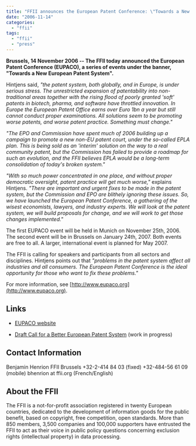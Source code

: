 ```yaml
---
title: "FFII announces the European Patent Conference: \"Towards a New European Patent System\""
date: "2006-11-14"
categories: 
  - "ffii"
tags: 
  - "ffii"
  - "press"
---
```


**Brussels, 14 November 2006 -- The FFII today announced the European Patent Conference (EUPACO), a series of events under the banner, "Towards a New European Patent System".**

Hintjens said, _"the patent system, both globally, and in Europe, is under serious stress. The unrestricted expansion of patentability into non-traditional areas together with the rising flood of poorly granted 'soft' patents in biotech, pharma, and software have throttled innovation. In Europe the European Patent Office earns over Euro 1bn a year but still cannot conduct proper examinations. All solutions seem to be promoting worse patents, and worse patent practice. Something must change."_

_"The EPO and Commission have spent much of 2006 building up a campaign to promote a new non-EU patent court, under the so-called EPLA plan. This is being sold as an 'interim' solution on the way to a real community patent, but the Commission has failed to provide a roadmap for such an evolution, and the FFII believes EPLA would be a long-term consolidation of today's broken system."_

_"With so much power concentrated in one place, and without proper democratic oversight, patent practice will get much worse,"_ explains Hintjens. _"There are important and urgent fixes to be made in the patent system, but the Commission and EPO are blithely ignoring these issues. So, we have launched the European Patent Conference, a gathering of the wisest economists, lawyers, and industry experts. We will look at the patent system, we will build proposals for change, and we will work to get those changes implemented."_

The first EUPACO event will be held in Munich on November 25th, 2006. The second event will be in Brussels on January 24th, 2007. Both events are free to all. A larger, international event is planned for May 2007.

The FFII is calling for speakers and participants from all sectors and disciplines. Hintjens points out that _"problems in the patent system affect all industries and all consumers. The European Patent Conference is the ideal opportunity for those who want to fix these problems."_

For more information, see [http://www.eupaco.org](http://www.eupaco.org).

## Links

- [EUPACO website](http://www.eupaco.org)
    
- [Draft Call for a Better European Patent System](http://www.power-to-the-parliament.org/) (work in progress)
    

## Contact Information

Benjamin Henrion FFII Brussels +32-2-414 84 03 (fixed) +32-484-56 61 09 (mobile) bhenrion at ffii.org (French/English)

## About the FFII

The FFII is a not-for-profit association registered in twenty European countries, dedicated to the development of information goods for the public benefit, based on copyright, free competition, open standards. More than 850 members, 3,500 companies and 100,000 supporters have entrusted the FFII to act as their voice in public policy questions concerning exclusion rights (intellectual property) in data processing.
